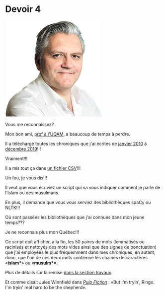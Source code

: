# Devoir 4

![](../../.gitbook/assets/richard.png)

Vous me reconnaissez?

Mon bon ami, [prof à l'UQAM](https://professeurs.uqam.ca/professeur/roy.jean-hugues/), a beaucoup de temps à perdre.

Il a téléchargé toutes les chroniques que j'ai écrites de [janvier 2010](https://www.journaldemontreal.com/opinions/richard-martineau/archives/2010/01) à [décembre 2019](https://www.journaldemontreal.com/opinions/richard-martineau/archives/2019/12)!!!

Vraiment!!!

Il a mis tout ça dans [un fichier CSV](https://github.com/Journalisme-UQAM/edm4466-h2020/blob/master/travaux/travaux/martino.csv)!!!

Un fou, je vous dis!!!

Il veut que vous écriviez un script qui va vous indiquer comment je parle de l'islam ou des musulmans.

En plus, il demande que vous vous serviez des bibliothèques spaCy ou NLTK!!!

Où sont passées les bibliothèques que j'ai connues dans mon jeune temps???

Je ne reconnais plus mon Québec!!!

Ce script doit afficher, à la fin, les 50 paires de mots \(lemmatisés ou racinisés et nettoyés des mots vides ainsi que des signes de ponctuation\) que j'ai employées le plus fréquemment dans mes chroniques, en autant, donc, que l'un de ces deux mots contienne les chaînes de caractères «**islam\***» ou «**musulm\*»**.

Plus de détails sur la remise [dans la section travaux](./#devoir-4).

Et comme disait Jules Winnfield dans [_Pulp Fiction_](https://www.youtube.com/watch?v=-spzlAoHJTI) : «But I'm tryin', Ringo. I'm tryin' real hard to be the shepherd».



